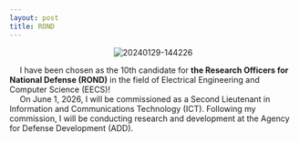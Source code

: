 ```yaml
---
layout: post
title: ROND
---
```

<p align="center">
  <img src="https://i.ibb.co/fFN4Qfj/20240129-144226.jpg" alt="20240129-144226" border="0" />
</p>

&emsp; I have been chosen as the 10th candidate for **the Research Officers for National Defense (ROND)** in the field of Electrical Engineering and Computer Science (EECS)!  
&emsp; On June 1, 2026, I will be commissioned as a Second Lieutenant in Information and Communications Technology (ICT). Following my commission, I will be conducting research and development at the Agency for Defense Development (ADD).

